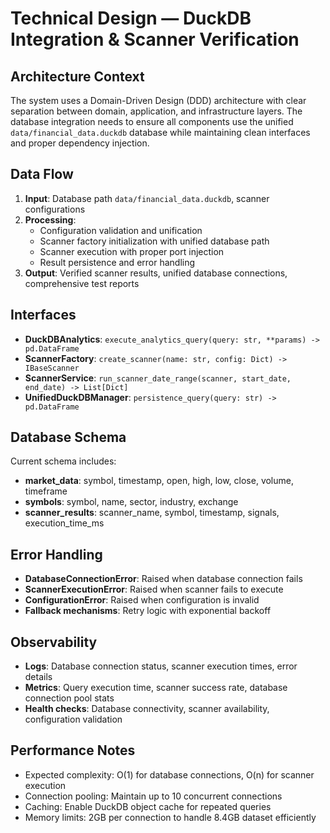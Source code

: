 # Technical Design — DuckDB Integration & Scanner Verification

## Architecture Context
The system uses a Domain-Driven Design (DDD) architecture with clear separation between domain, application, and infrastructure layers. The database integration needs to ensure all components use the unified `data/financial_data.duckdb` database while maintaining clean interfaces and proper dependency injection.

## Data Flow
1. **Input**: Database path `data/financial_data.duckdb`, scanner configurations
2. **Processing**:
   - Configuration validation and unification
   - Scanner factory initialization with unified database path
   - Scanner execution with proper port injection
   - Result persistence and error handling
3. **Output**: Verified scanner results, unified database connections, comprehensive test reports

## Interfaces
- **DuckDBAnalytics**: `execute_analytics_query(query: str, **params) -> pd.DataFrame`
- **ScannerFactory**: `create_scanner(name: str, config: Dict) -> IBaseScanner`
- **ScannerService**: `run_scanner_date_range(scanner, start_date, end_date) -> List[Dict]`
- **UnifiedDuckDBManager**: `persistence_query(query: str) -> pd.DataFrame`

## Database Schema
Current schema includes:
- **market_data**: symbol, timestamp, open, high, low, close, volume, timeframe
- **symbols**: symbol, name, sector, industry, exchange
- **scanner_results**: scanner_name, symbol, timestamp, signals, execution_time_ms

## Error Handling
- **DatabaseConnectionError**: Raised when database connection fails
- **ScannerExecutionError**: Raised when scanner fails to execute
- **ConfigurationError**: Raised when configuration is invalid
- **Fallback mechanisms**: Retry logic with exponential backoff

## Observability
- **Logs**: Database connection status, scanner execution times, error details
- **Metrics**: Query execution time, scanner success rate, database connection pool stats
- **Health checks**: Database connectivity, scanner availability, configuration validation

## Performance Notes
- Expected complexity: O(1) for database connections, O(n) for scanner execution
- Connection pooling: Maintain up to 10 concurrent connections
- Caching: Enable DuckDB object cache for repeated queries
- Memory limits: 2GB per connection to handle 8.4GB dataset efficiently